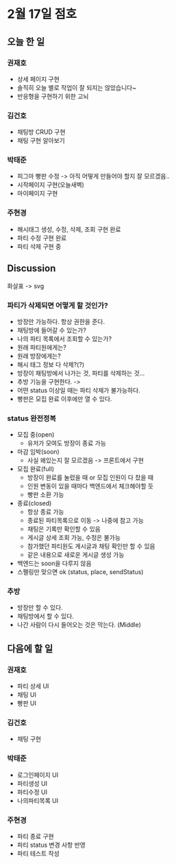 # 2월 17일 점호

## 오늘 한 일

### 권재호

- 상세 페이지 구현
- 솔직히 오늘 별로 작업이 잘 되지는 않았습니다~
- 반응형을 구현하기 위한 고뇌

### 김건호

- 채팅방 CRUD 구현
- 채팅 구현 알아보기

### 박태준

- 피그마 빵판 수정 -> 아직 어떻게 만들어야 할지 잘 모르겠음..
- 시작페이지 구현(오늘새벽)
- 마이페이지 구현

### 주현경

- 해시태그 생성, 수정, 삭제, 조회 구현 완료
- 파티 수정 구현 완료
- 파티 삭제 구현 중

## Discussion

화살표 -> svg

### 파티가 삭제되면 어떻게 할 것인가?

- 방장만 가능하다. 항상 권한을 준다.
- 채팅방에 들어갈 수 있는가?
- 나의 파티 목록에서 조회할 수 있는가?
- 원래 파티원에게는?
- 원래 방장에게는?
- 해시 태그 정보 다 삭제?(?)
- 방장이 채팅방에서 나가는 것, 파티를 삭제하는 것...
- 추방 기능을 구현한다. ->
- 어떤 status 이상일 때는 파티 삭제가 불가능하다.
- 빵판은 모집 완료 이후에만 열 수 있다.

### status 완전정복

- 모집 중(open)
  - 유저가 모여도 방장이 종료 가능
- 마감 임박(soon)
  - 사실 왜있는지 잘 모르겠음 -> 프론트에서 구현
- 모집 완료(full)
  - 방장이 완료를 눌렀을 때 or 모집 인원이 다 찼을 때
  - 인원 변동이 있을 때마다 백엔드에서 체크해야할 듯
  - 빵판 소환 가능
- 종료(closed)
  - 항상 종료 가능
  - 종료된 파티목록으로 이동 -> 나중에 참고 가능
  - 채팅은 기록만 확인할 수 있음
  - 게시글 상세 조회 가능, 수정은 불가능
  - 참가했던 파티원도 게시글과 채팅 확인만 할 수 있음
  - 같은 내용으로 새로운 게시글 생성 가능
- 백엔드는 soon을 다루지 않음
- 스펠링만 맞으면 ok (status, place, sendStatus)

### 추방

- 방장만 할 수 있다.
- 채팅방에서 할 수 있다.
- 나간 사람이 다시 들어오는 것은 막는다. (Middle)

## 다음에 할 일

### 권재호

- 파티 상세 UI
- 채팅 UI
- 빵판 UI

### 김건호

- 채팅 구현

### 박태준

- 로그인페이지 UI
- 파티생성 UI
- 파티수정 UI
- 나의파티목록 UI

### 주현경

- 파티 종료 구현
- 파티 status 변경 사항 반영
- 파티 테스트 작성
